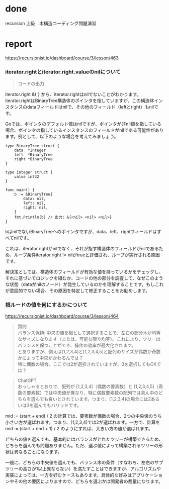 # done
recursion 上級　木構造コーディング問題演習</br>
# report
https://recursionist.io/dashboard/course/3/lesson/463</br>

### iterator.rightとiterator.right.valueのnilについて
>コードの出力

iterator.right &{<nil> <nil> <nil>}
から、iterator.rightはnilでないことがわかります。iterator.rightはBinaryTree構造体のポインタを指していますが、この構造体インスタンスのdataフィールドはnilで、その他のフィールド（leftとright）もnilです。

Goでは、ポインタのデフォルト値はnilですが、ポインタが非nil値を指している場合、ポインタの指しているインスタンスのフィールドがnilである可能性があります。例として、以下のような場合を考えてみましょう。

```
type BinaryTree struct {
    data  *Integer
    left  *BinaryTree
    right *BinaryTree
}

type Integer struct {
    value int32
}

func main() {
    b := &BinaryTree{
        data: nil,
        left: nil,
        right: nil,
    }
    fmt.Println(b) // 出力: &{<nil> <nil> <nil>}
}
```
bはnilでないBinaryTreeへのポインタですが、data、left、rightフィールドはすべてnilです。

これは、iterator.rightがnilでなく、それが指す構造体のフィールドがnilであるため、ループ条件iterator.right != nilがtrueと評価され、ループが実行される原因です。

解決策としては、構造体のフィールドが有効な値を持っているかをチェックし、それに基づいてロジックを組むか、コードの他の部分を調査して、なぜこのような状態（dataがnilのノード）が発生しているのかを理解することです。もしこれが意図的でない場合、その原因を特定して修正することをお勧めします。

### 根ルードの値を何にするかについて
https://recursionist.io/dashboard/course/3/lesson/464

>質問</br>
バランス保持: 中央の値を根として選択することで、左右の部分木が均等なサイズになります（または、可能な限り均等）。これにより、ツリーはバランスを保つことができ、操作の効率が最大化されます。</br>
とありますが、例えば[1,2,3,4]と[1,2,3,4,5]と配列のサイズが偶数か奇数かによって中央がかわるんでは？</br>特に偶数の場合、ここでは2が選択されていますが、3を選択してもOKでは？</br>

>ChatGPT</br>
おっしゃるとおりで、配列が [1,2,3,4]（偶数の要素数）と [1,2,3,4,5]（奇数の要素数）では中央値が異なり、特に偶数要素数の配列では真ん中のどちらを選んでも良いとされています。つまり、[1,2,3,4]の場合には2あるいは3を選んでもバリッドです。</br>

mid := (start + end) / 2 の計算では、要素数が偶数の場合、2つの中央値のうち小さい方が選ばれます。つまり、[1,2,3,4]では2が選ばれます。一方で、計算を mid := (start + end + 1) / 2 のようにすれば、大きい方の値が選ばれます。</br>

どちらの値を選んでも、基本的にはバランスがとれたツリーが構築できるため、どちらを選んでも問題ありません。ただ、選ぶ値によって構築されるツリーの形状は異なることになります。</br>

一般に、どちらの中央値を選んでも、バランス木の条件（すなわち、左右のサブツリーの高さが1以上異ならない）を満たすことはできますが、アルゴリズムや実装によっては、一方を好むケースもあります。具体的な好みはアプリケーションやその他の要因によりますので、どちらを選ぶかは開発者の裁量になります。</br>


